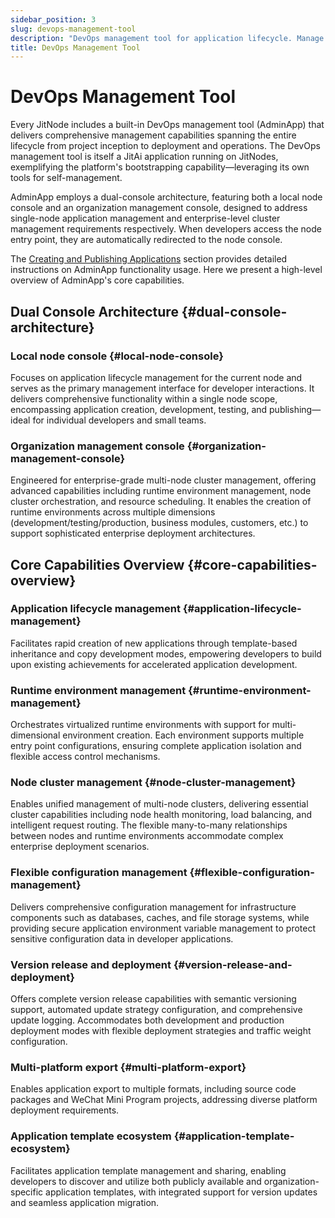 ```yaml
---
sidebar_position: 3
slug: devops-management-tool
description: "DevOps management tool for application lifecycle. Manage development, testing, deployment, and operations in one platform."
title: DevOps Management Tool
---
```


# DevOps Management Tool

Every JitNode includes a built-in DevOps management tool (AdminApp) that delivers comprehensive management capabilities spanning the entire lifecycle from project inception to deployment and operations. The DevOps management tool is itself a JitAi application running on JitNodes, exemplifying the platform's bootstrapping capability—leveraging its own tools for self-management.

AdminApp employs a dual-console architecture, featuring both a local node console and an organization management console, designed to address single-node application management and enterprise-level cluster management requirements respectively. When developers access the node entry point, they are automatically redirected to the node console.

The [Creating and Publishing Applications](../creating-and-publishing-applications) section provides detailed instructions on AdminApp functionality usage. Here we present a high-level overview of AdminApp's core capabilities.

## Dual Console Architecture {#dual-console-architecture}

### Local node console {#local-node-console}
Focuses on application lifecycle management for the current node and serves as the primary management interface for developer interactions. It delivers comprehensive functionality within a single node scope, encompassing application creation, development, testing, and publishing—ideal for individual developers and small teams.

### Organization management console {#organization-management-console}
Engineered for enterprise-grade multi-node cluster management, offering advanced capabilities including runtime environment management, node cluster orchestration, and resource scheduling. It enables the creation of runtime environments across multiple dimensions (development/testing/production, business modules, customers, etc.) to support sophisticated enterprise deployment architectures.

## Core Capabilities Overview {#core-capabilities-overview}

### Application lifecycle management {#application-lifecycle-management}
Facilitates rapid creation of new applications through template-based inheritance and copy development modes, empowering developers to build upon existing achievements for accelerated application development.

### Runtime environment management {#runtime-environment-management}
Orchestrates virtualized runtime environments with support for multi-dimensional environment creation. Each environment supports multiple entry point configurations, ensuring complete application isolation and flexible access control mechanisms.

### Node cluster management {#node-cluster-management}
Enables unified management of multi-node clusters, delivering essential cluster capabilities including node health monitoring, load balancing, and intelligent request routing. The flexible many-to-many relationships between nodes and runtime environments accommodate complex enterprise deployment scenarios.

### Flexible configuration management {#flexible-configuration-management}
Delivers comprehensive configuration management for infrastructure components such as databases, caches, and file storage systems, while providing secure application environment variable management to protect sensitive configuration data in developer applications.

### Version release and deployment {#version-release-and-deployment}
Offers complete version release capabilities with semantic versioning support, automated update strategy configuration, and comprehensive update logging. Accommodates both development and production deployment modes with flexible deployment strategies and traffic weight configuration.

### Multi-platform export {#multi-platform-export}
Enables application export to multiple formats, including source code packages and WeChat Mini Program projects, addressing diverse platform deployment requirements.

### Application template ecosystem {#application-template-ecosystem}
Facilitates application template management and sharing, enabling developers to discover and utilize both publicly available and organization-specific application templates, with integrated support for version updates and seamless application migration.
